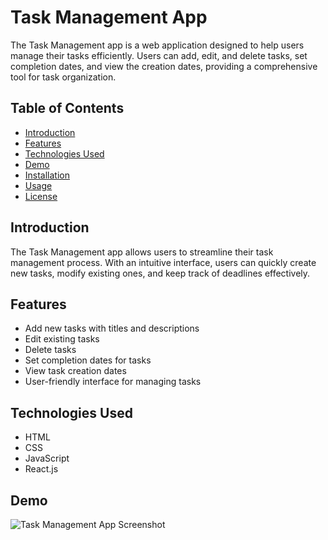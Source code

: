 # Task Management App

The Task Management app is a web application designed to help users manage their tasks efficiently. Users can add, edit, and delete tasks, set completion dates, and view the creation dates, providing a comprehensive tool for task organization.

## Table of Contents

- [Introduction](#introduction)
- [Features](#features)
- [Technologies Used](#technologies-used)
- [Demo](#demo)
- [Installation](#installation)
- [Usage](#usage)
- [License](#license)

## Introduction

The Task Management app allows users to streamline their task management process. With an intuitive interface, users can quickly create new tasks, modify existing ones, and keep track of deadlines effectively.

## Features

- Add new tasks with titles and descriptions
- Edit existing tasks
- Delete tasks
- Set completion dates for tasks
- View task creation dates
- User-friendly interface for managing tasks

## Technologies Used

- HTML
- CSS
- JavaScript
- React.js

## Demo

![Task Management App Screenshot](https://github.com/user-attachments/assets/34cb89b2-a14a-4149-b9c7-6ddcb8663f1e)